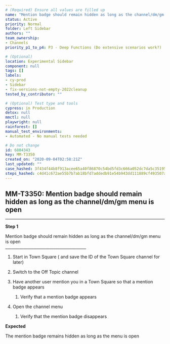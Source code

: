 ```yaml
---
# (Required) Ensure all values are filled up
name: "Mention badge should remain hidden as long as the channel/dm/gm menu is open"
status: Active
priority: Normal
folder: Left Sidebar
authors: ""
team_ownership: 
- Channels
priority_p1_to_p4: P3 - Deep Functions (Do extensive scenarios work?)

# (Optional)
location: Experimental Sidebar
component: null
tags: []
labels: 
- cy-prod
- Sidebar
- fix-versions-not-empty-2022cleanup
tested_by_contributor: ""

# (Optional) Test type and tools
cypress: in Production
detox: null
mmctl: null
playwright: null
rainforest: []
manual_test_environments:
- Automated - No manual tests needed

# Do not change
id: 6884343
key: MM-T3350
created_on: "2020-09-04T02:58:21Z"
last_updated: ""
case_hashed: 3f434f44b8f913acee65a40f86870c54bd5fd3c666a052dc7da5c35195f2946c63f1022a108c71eb4cd906103012aa00
steps_hashed: c4d41c672ae55b7b7ab18bfd7addedb91e54b943dd111889cf493507ab7fc09d6a8d2f2f7ddae4a115a6e5ec95f06f29
---
```


<!-- (Auto-generated) Based on frontmatter's "key" and "name" -->

## MM-T3350: Mention badge should remain hidden as long as the channel/dm/gm menu is open

---

**Step 1**

Mention badge should remain hidden as long as the channel/dm/gm menu is open\
\_\_\_\_\_\_\_\_\_\_\_\_\_\_\_\_\_\_\_\_\_\_\_\_\_\_\_\_\_\_\_\_\_\_\_\_\_\_\_\_

1. Start in Town Square ( and save the ID of the Town Square channel for later)

2. Switch to the Off Topic channel

3. Have another user mention you in a Town Square so that a mention badge appears

   1. Verify that a mention badge appears

4. Open the channel menu

   1. Verify that the mention badge disappears

**Expected**

The mention badge remains hidden as long as the menu is open
